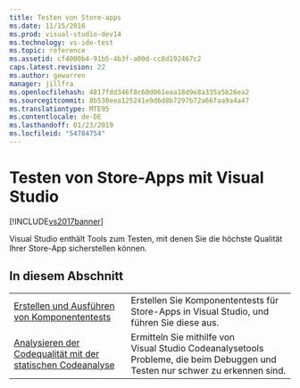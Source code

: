 ```yaml
---
title: Testen von Store-apps
ms.date: 11/15/2016
ms.prod: visual-studio-dev14
ms.technology: vs-ide-test
ms.topic: reference
ms.assetid: cf4000b4-91b5-4b3f-a00d-cc8d192467c2
caps.latest.revision: 22
ms.author: gewarren
manager: jillfra
ms.openlocfilehash: 4817fdd346f8c60d061eaa18d9e8a335a5b26ea2
ms.sourcegitcommit: 8b538eea125241e9d6d8b7297b72a66faa9a4a47
ms.translationtype: MTE95
ms.contentlocale: de-DE
ms.lasthandoff: 01/23/2019
ms.locfileid: "54784754"
---
```

# <a name="testing-store-apps-with-visual-studio"></a>Testen von Store-Apps mit Visual Studio

[!INCLUDE[vs2017banner](../includes/vs2017banner.md)]

Visual Studio enthält Tools zum Testen, mit denen Sie die höchste Qualität Ihrer Store-App sicherstellen können.

## <a name="in-this-section"></a>In diesem Abschnitt

|||
|-|-|
|[Erstellen und Ausführen von Komponententests](../test/create-and-run-unit-tests-for-a-store-app-in-visual-studio.md)|Erstellen Sie Komponententests für Store-Apps in Visual Studio, und führen Sie diese aus.|
|[Analysieren der Codequalität mit der statischen Codeanalyse](../test/analyze-the-code-quality-of-store-apps-using-visual-studio-static-code-analysis.md)|Ermitteln Sie mithilfe von Visual Studio Codeanalysetools Probleme, die beim Debuggen und Testen nur schwer zu erkennen sind.|